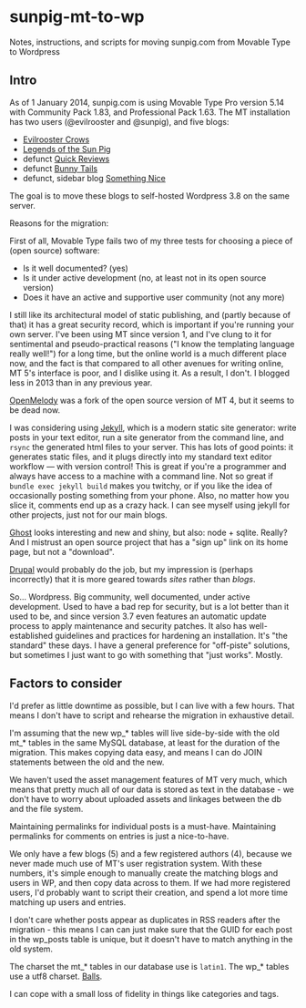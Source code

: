 # sunpig-mt-to-wp

Notes, instructions, and scripts for moving sunpig.com from Movable Type to Wordpress

## Intro

As of 1 January 2014, sunpig.com is using Movable Type Pro version 5.14 with
Community Pack 1.83, and Professional Pack 1.63. The MT installation has two users
(@evilrooster and @sunpig), and five blogs:

* [Evilrooster Crows](http://sunpig.com/abi/)
* [Legends of the Sun Pig](http://sunpig.com/martin/)
* defunct [Quick Reviews](http://sunpig.com/martin/quickreviews/2009/)
* defunct [Bunny Tails](http://sunpig.com/bunnytails/)
* defunct, sidebar blog [Something Nice](http://sunpig.com/martin/somethingnice/2010/)

The goal is to move these blogs to self-hosted Wordpress 3.8 on the same server.

Reasons for the migration:

First of all, Movable Type fails two of my three tests for choosing a piece of (open source) software:

* Is it well documented? (yes)
* Is it under active development (no, at least not in its open source version)
* Does it have an active and supportive user community (not any more)

I still like its architectural model of static publishing, and (partly because of that) it has
a great security record, which is important if you're running your own server. I've been using MT
since version 1, and I've clung to it for sentimental and pseudo-practical reasons ("I know the
templating language really well!") for a long time, but the online world is a much different place now,
and the fact is that compared to all other avenues for writing online, MT 5's interface is
poor, and I dislike using it. As a result, I don't. I blogged less in 2013 than in any previous year.

[OpenMelody](http://openmelody.com/) was a fork of the open source version of MT 4, but it seems
to be dead now.

I was considering using [Jekyll](http://jekyllrb.com/), which is a modern static site generator:
write posts in your text editor, run a site generator from the command line, and `rsync` the generated
html files to your server. This has lots of good points: it generates static files, and it plugs
directly into my standard text editor workflow — with version control! This is great if you're a
programmer and always have access to a machine with a command line. Not so great if
`bundle exec jekyll build` makes you twitchy, or if you like the idea of occasionally posting
something from your phone. Also, no matter how you slice it, comments end up as a crazy hack.
I can see myself using jekyll for other projects, just not for our main blogs.

[Ghost](https://ghost.org/) looks interesting and new and shiny, but also: node + sqlite. Really?
And I mistrust an open source project that has a "sign up" link on its home page, but not a
"download".

[Drupal](https://drupal.org/) would probably do the job, but my impression is (perhaps incorrectly)
that it is more geared towards *sites* rather than *blogs*.

So... Wordpress. Big community, well documented, under active development. Used to have a bad rep
for security, but is a lot better than it used to be, and since version 3.7 even features an
automatic update process to apply maintenance and security patches. It also has well-established
guidelines and practices for hardening an installation. It's "the standard" these days. I have a
general preference for "off-piste" solutions, but sometimes I just want to go with something that
"just works". Mostly.


## Factors to consider

I'd prefer as little downtime as possible, but I can live with a few hours. That means I don't have to
script and rehearse the migration in exhaustive detail.

I'm assuming that the new wp_* tables will live side-by-side with the old mt_* tables in the same
MySQL database, at least for the duration of the migration. This makes copying data easy, and means
I can do JOIN statements between the old and the new.

We haven't used the asset management features of MT very much, which means that pretty much all of
our data is stored as text in the database - we don't have to worry about uploaded assets and linkages between
the db and the file system.

Maintaining permalinks for individual posts is a must-have. Maintaining permalinks for comments on entries
is just a nice-to-have.

We only have a few blogs (5) and a few registered authors (4), because we never made much use of MT's
user registration system. With these numbers, it's simple enough to manually create the matching blogs
and users in WP, and then copy data across to them. If we had more registered users, I'd probably
want to script their creation, and spend a lot more time matching up users and entries.

I don't care whether posts appear as duplicates in RSS readers after the migration - this means I can
can just make sure that the GUID for each post in the wp_posts table is unique, but it doesn't have to
match anything in the old system.

The charset the mt_* tables in our database use is `latin1`. The wp_* tables use a utf8 charset.
[Balls](http://codex.wordpress.org/Converting_Database_Character_Sets).

I can cope with a small loss of fidelity in things like categories and tags.